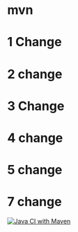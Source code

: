# mvn
# 1 Change
# 2 change
# 3 Change
# 4 change
# 5 change
# 7 change




[![Java CI with Maven](https://github.com/ITadvocate/mvn/actions/workflows/maven.yml/badge.svg?branch=main)](https://github.com/ITadvocate/mvn/actions/workflows/maven.yml)
